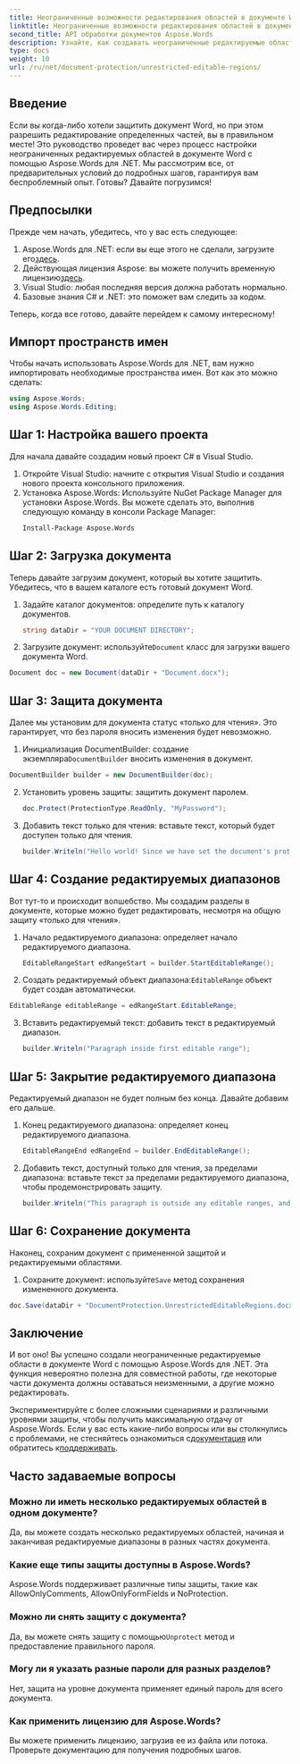 ```yaml
---
title: Неограниченные возможности редактирования областей в документе Word
linktitle: Неограниченные возможности редактирования областей в документе Word
second_title: API обработки документов Aspose.Words
description: Узнайте, как создавать неограниченные редактируемые области в документе Word с помощью Aspose.Words для .NET с помощью этого подробного пошагового руководства.
type: docs
weight: 10
url: /ru/net/document-protection/unrestricted-editable-regions/
---
```

## Введение

Если вы когда-либо хотели защитить документ Word, но при этом разрешить редактирование определенных частей, вы в правильном месте! Это руководство проведет вас через процесс настройки неограниченных редактируемых областей в документе Word с помощью Aspose.Words для .NET. Мы рассмотрим все, от предварительных условий до подробных шагов, гарантируя вам беспроблемный опыт. Готовы? Давайте погрузимся!

## Предпосылки

Прежде чем начать, убедитесь, что у вас есть следующее:

1.  Aspose.Words для .NET: если вы еще этого не сделали, загрузите его[здесь](https://releases.aspose.com/words/net/).
2.  Действующая лицензия Aspose: вы можете получить временную лицензию[здесь](https://purchase.aspose.com/temporary-license/).
3. Visual Studio: любая последняя версия должна работать нормально.
4. Базовые знания C# и .NET: это поможет вам следить за кодом.

Теперь, когда все готово, давайте перейдем к самому интересному!

## Импорт пространств имен

Чтобы начать использовать Aspose.Words для .NET, вам нужно импортировать необходимые пространства имен. Вот как это можно сделать:

```csharp
using Aspose.Words;
using Aspose.Words.Editing;
```

## Шаг 1: Настройка вашего проекта

Для начала давайте создадим новый проект C# в Visual Studio.

1. Откройте Visual Studio: начните с открытия Visual Studio и создания нового проекта консольного приложения.
2. Установка Aspose.Words: Используйте NuGet Package Manager для установки Aspose.Words. Вы можете сделать это, выполнив следующую команду в консоли Package Manager:
   ```sh
   Install-Package Aspose.Words
   ```

## Шаг 2: Загрузка документа

Теперь давайте загрузим документ, который вы хотите защитить. Убедитесь, что в вашем каталоге есть готовый документ Word.

1. Задайте каталог документов: определите путь к каталогу документов.
   ```csharp
   string dataDir = "YOUR DOCUMENT DIRECTORY";
   ```
2.  Загрузите документ: используйте`Document` класс для загрузки вашего документа Word.
   ```csharp
   Document doc = new Document(dataDir + "Document.docx");
   ```

## Шаг 3: Защита документа

Далее мы установим для документа статус «только для чтения». Это гарантирует, что без пароля вносить изменения будет невозможно.

1.  Инициализация DocumentBuilder: создание экземпляра`DocumentBuilder` вносить изменения в документ.
   ```csharp
   DocumentBuilder builder = new DocumentBuilder(doc);
   ```
2. Установить уровень защиты: защитить документ паролем.
   ```csharp
   doc.Protect(ProtectionType.ReadOnly, "MyPassword");
   ```
3. Добавить текст только для чтения: вставьте текст, который будет доступен только для чтения.
   ```csharp
   builder.Writeln("Hello world! Since we have set the document's protection level to read-only, we cannot edit this paragraph without the password.");
   ```

## Шаг 4: Создание редактируемых диапазонов

Вот тут-то и происходит волшебство. Мы создадим разделы в документе, которые можно будет редактировать, несмотря на общую защиту «только для чтения».

1. Начало редактируемого диапазона: определяет начало редактируемого диапазона.
   ```csharp
   EditableRangeStart edRangeStart = builder.StartEditableRange();
   ```
2.  Создать редактируемый объект диапазона:`EditableRange` объект будет создан автоматически.
   ```csharp
   EditableRange editableRange = edRangeStart.EditableRange;
   ```
3. Вставить редактируемый текст: добавить текст в редактируемый диапазон.
   ```csharp
   builder.Writeln("Paragraph inside first editable range");
   ```

## Шаг 5: Закрытие редактируемого диапазона

Редактируемый диапазон не будет полным без конца. Давайте добавим его дальше.

1. Конец редактируемого диапазона: определяет конец редактируемого диапазона.
   ```csharp
   EditableRangeEnd edRangeEnd = builder.EndEditableRange();
   ```
2. Добавить текст, доступный только для чтения, за пределами диапазона: вставьте текст за пределами редактируемого диапазона, чтобы продемонстрировать защиту.
   ```csharp
   builder.Writeln("This paragraph is outside any editable ranges, and cannot be edited.");
   ```

## Шаг 6: Сохранение документа

Наконец, сохраним документ с примененной защитой и редактируемыми областями.

1.  Сохраните документ: используйте`Save` метод сохранения измененного документа.
   ```csharp
   doc.Save(dataDir + "DocumentProtection.UnrestrictedEditableRegions.docx");
   ```

## Заключение

И вот оно! Вы успешно создали неограниченные редактируемые области в документе Word с помощью Aspose.Words для .NET. Эта функция невероятно полезна для совместной работы, где некоторые части документа должны оставаться неизменными, а другие можно редактировать. 

 Экспериментируйте с более сложными сценариями и различными уровнями защиты, чтобы получить максимальную отдачу от Aspose.Words. Если у вас есть какие-либо вопросы или вы столкнулись с проблемами, не стесняйтесь ознакомиться с[документация](https://reference.aspose.com/words/net/) или обратитесь к[поддерживать](https://forum.aspose.com/c/words/8).

## Часто задаваемые вопросы

### Можно ли иметь несколько редактируемых областей в одном документе?
Да, вы можете создать несколько редактируемых областей, начиная и заканчивая редактируемые диапазоны в разных частях документа.

### Какие еще типы защиты доступны в Aspose.Words?
Aspose.Words поддерживает различные типы защиты, такие как AllowOnlyComments, AllowOnlyFormFields и NoProtection.

### Можно ли снять защиту с документа?
 Да, вы можете снять защиту с помощью`Unprotect` метод и предоставление правильного пароля.

### Могу ли я указать разные пароли для разных разделов?
Нет, защита на уровне документа применяет единый пароль для всего документа.

### Как применить лицензию для Aspose.Words?
Вы можете применить лицензию, загрузив ее из файла или потока. Проверьте документацию для получения подробных шагов.
